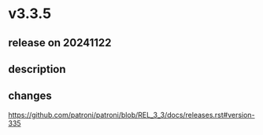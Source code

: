 # v3.3.5

## release on 20241122
## description
## changes
<a href="https://github.com/patroni/patroni/blob/REL_3_3/docs/releases.rst#version-335">https://github.com/patroni/patroni/blob/REL_3_3/docs/releases.rst#version-335</a>

